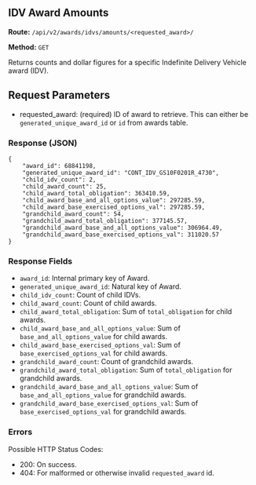## IDV Award Amounts
**Route:** `/api/v2/awards/idvs/amounts/<requested_award>/`

**Method:** `GET`

Returns counts and dollar figures for a specific Indefinite Delivery Vehicle award (IDV).

## Request Parameters

- requested_award: (required) ID of award to retrieve. This can either be `generated_unique_award_id` or `id` from awards table.

### Response (JSON)

```
{
    "award_id": 68841198,
    "generated_unique_award_id": "CONT_IDV_GS10F0201R_4730",
    "child_idv_count": 2,
    "child_award_count": 25,
    "child_award_total_obligation": 363410.59,
    "child_award_base_and_all_options_value": 297285.59,
    "child_award_base_exercised_options_val": 297285.59,
    "grandchild_award_count": 54,
    "grandchild_award_total_obligation": 377145.57,
    "grandchild_award_base_and_all_options_value": 306964.49,
    "grandchild_award_base_exercised_options_val": 311020.57
}
```

### Response Fields

- `award_id`: Internal primary key of Award.
- `generated_unique_award_id`: Natural key of Award.
- `child_idv_count`: Count of child IDVs.
- `child_award_count`: Count of child awards.
- `child_award_total_obligation`: Sum of `total_obligation` for child awards.
- `child_award_base_and_all_options_value`: Sum of `base_and_all_options_value` for child awards.
- `child_award_base_exercised_options_val`: Sum of `base_exercised_options_val` for child awards.
- `grandchild_award_count`: Count of grandchild awards.
- `grandchild_award_total_obligation`: Sum of `total_obligation` for grandchild awards.
- `grandchild_award_base_and_all_options_value`: Sum of `base_and_all_options_value` for grandchild awards.
- `grandchild_award_base_exercised_options_val`: Sum of `base_exercised_options_val` for grandchild awards.


### Errors
Possible HTTP Status Codes:

* 200: On success.
* 404: For malformed or otherwise invalid `requested_award` id.
